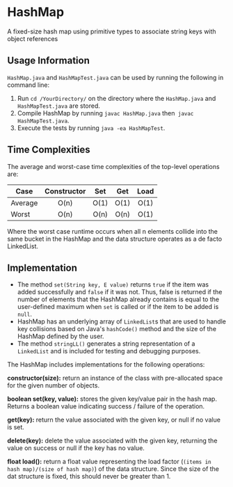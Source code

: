# HashMap
A fixed-size hash map using primitive types to associate string keys with object references

## Usage Information
`HashMap.java` and `HashMapTest.java` can be used by running the following in command line:

1. Run `cd /YourDirectory/` on the directory where the `HashMap.java` and `HashMapTest.java` are stored.
2. Compile HashMap by running `javac HashMap.java` then` javac HashMapTest.java`.
2. Execute the tests by running `java -ea HashMapTest`.

## Time Complexities
The average and worst-case time complexities of the top-level operations are:

| Case          | Constructor   | Set   | Get   | Load  |
| ------------- |:-------------:|:-----:|:-----:|:-----:|
| Average       | O(n)          | O(1)  | O(1)  | O(1)  |
| Worst         | O(n)          | O(n)  | O(n)  | O(1)  |

Where the worst case runtime occurs when all n elements collide into the same bucket in the HashMap and the data structure operates as a de facto LinkedList.

## Implementation

* The method `set(String key, E value)` returns `true` if the item was added successfully and `false` if it was not. Thus, false is returned if the number of elements that the HashMap already contains is equal to the user-defined maximum when `set` is called or if the item to be added is `null`.
* HashMap has an underlying array of `LinkedList`s that are used to handle key collisions based on Java's `hashCode()` method and the size of the HashMap defined by the user.
* The method `stringLL()` generates a string representation of a `LinkedList` and is included for testing and debugging purposes.

The HashMap includes implementations for the following operations:

**constructor(size):** return an instance of the class with pre-allocated space for the given number of objects.

**boolean set(key, value):** stores the given key/value pair in the hash map. Returns a boolean value indicating success / failure of the operation.

**get(key):** return the value associated with the given key, or null if no value is set.

**delete(key):** delete the value associated with the given key, returning the value on success or null if the key has no value.

**float load():** return a float value representing the load factor (`(items in hash map)/(size of hash map)`) of the data structure. Since the size of the dat structure is fixed, this should never be greater than 1.
